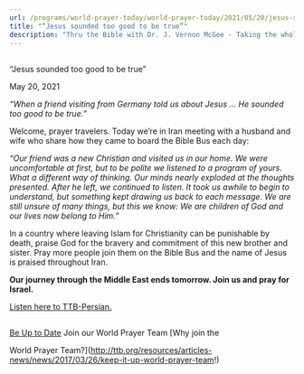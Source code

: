 ```yaml
---
url: /programs/world-prayer-today/world-prayer-today/2021/05/20/jesus-sounded-too-good-to-be-true
title: "“Jesus sounded too good to be true”"
description: "Thru the Bible with Dr. J. Vernon McGee - Taking the whole Word to the whole world"
---
```







## 
 “Jesus sounded too good to be true”


May 20, 2021




*“When a friend visiting from Germany told us about Jesus … He sounded too good to be true.”*

Welcome, prayer travelers. Today we’re in Iran meeting with a husband and wife who share how they came to board the Bible Bus each day:

*“Our friend was a new Christian and visited us in our home. We were uncomfortable at first, but to be polite we listened to a program of yours. What a different way of thinking. Our minds nearly exploded at the thoughts presented. After he left, we continued to listen. It took us awhile to begin to understand, but something kept drawing us back to each message. We are still unsure of many things, but this we know: We are children of God and our lives now belong to Him.”*

In a country where leaving Islam for Christianity can be punishable by death, praise God for the bravery and commitment of this new brother and sister. Pray more people join them on the Bible Bus and the name of Jesus is praised throughout Iran.

**Our journey through the Middle East ends tomorrow. Join us and pray for Israel.**

[Listen here to TTB-Persian.](https://ttb.twr.org/home/day,0437/language,PES)







## 




[Be Up to Date](http://feeds.feedburner.com/WorldPrayerToday "World Prayer Today RSS Feed")
Join our World Prayer Team
[Why join the  

World Prayer Team?](http://ttb.org/resources/articles-news/news/2017/03/26/keep-it-up-world-prayer-team!)




